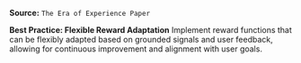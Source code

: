 **Source:** `The Era of Experience Paper`

**Best Practice: Flexible Reward Adaptation**
Implement reward functions that can be flexibly adapted based on grounded signals and user feedback, allowing for continuous improvement and alignment with user goals.
